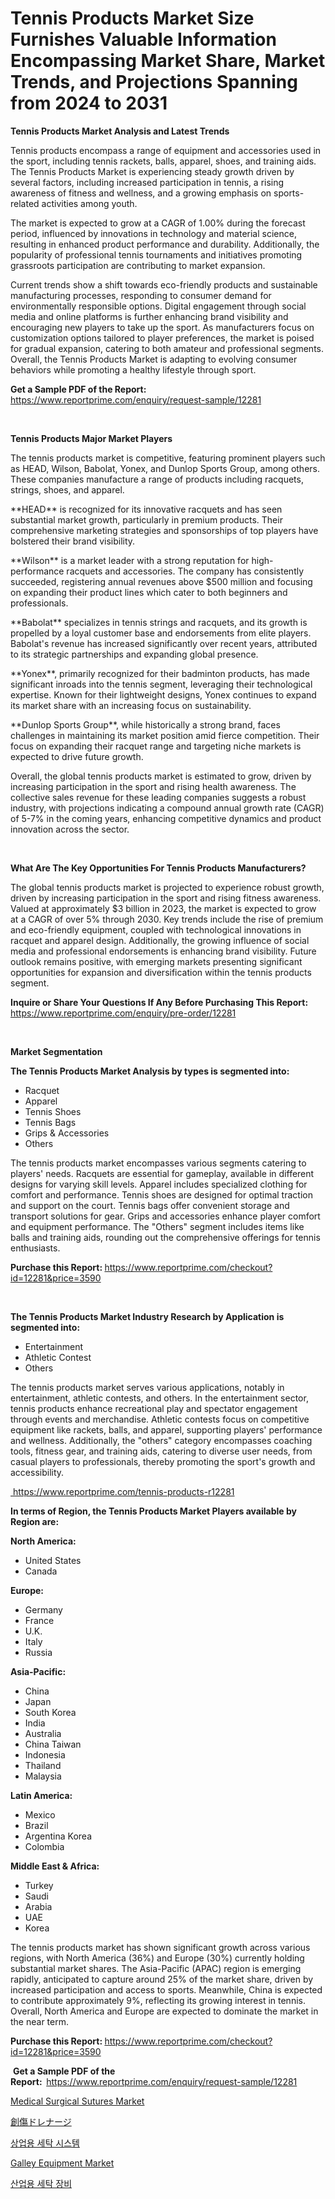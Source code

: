 <p><h1>Tennis Products Market Size Furnishes Valuable Information Encompassing Market Share, Market Trends, and Projections Spanning from 2024 to 2031</h1></p><p><strong>Tennis Products Market Analysis and Latest Trends</strong></p>
<p><p>Tennis products encompass a range of equipment and accessories used in the sport, including tennis rackets, balls, apparel, shoes, and training aids. The Tennis Products Market is experiencing steady growth driven by several factors, including increased participation in tennis, a rising awareness of fitness and wellness, and a growing emphasis on sports-related activities among youth. </p><p>The market is expected to grow at a CAGR of 1.00% during the forecast period, influenced by innovations in technology and material science, resulting in enhanced product performance and durability. Additionally, the popularity of professional tennis tournaments and initiatives promoting grassroots participation are contributing to market expansion. </p><p>Current trends show a shift towards eco-friendly products and sustainable manufacturing processes, responding to consumer demand for environmentally responsible options. Digital engagement through social media and online platforms is further enhancing brand visibility and encouraging new players to take up the sport. As manufacturers focus on customization options tailored to player preferences, the market is poised for gradual expansion, catering to both amateur and professional segments. Overall, the Tennis Products Market is adapting to evolving consumer behaviors while promoting a healthy lifestyle through sport.</p></p>
<p><strong>Get a Sample PDF of the Report:&nbsp;</strong> <a href="https://www.reportprime.com/enquiry/request-sample/12281">https://www.reportprime.com/enquiry/request-sample/12281</a></p>
<p>&nbsp;</p>
<p><strong>Tennis Products Major Market Players</strong></p>
<p><p>The tennis products market is competitive, featuring prominent players such as HEAD, Wilson, Babolat, Yonex, and Dunlop Sports Group, among others. These companies manufacture a range of products including racquets, strings, shoes, and apparel.</p><p>**HEAD** is recognized for its innovative racquets and has seen substantial market growth, particularly in premium products. Their comprehensive marketing strategies and sponsorships of top players have bolstered their brand visibility. </p><p>**Wilson** is a market leader with a strong reputation for high-performance racquets and accessories. The company has consistently succeeded, registering annual revenues above $500 million and focusing on expanding their product lines which cater to both beginners and professionals.</p><p>**Babolat** specializes in tennis strings and racquets, and its growth is propelled by a loyal customer base and endorsements from elite players. Babolat's revenue has increased significantly over recent years, attributed to its strategic partnerships and expanding global presence.</p><p>**Yonex**, primarily recognized for their badminton products, has made significant inroads into the tennis segment, leveraging their technological expertise. Known for their lightweight designs, Yonex continues to expand its market share with an increasing focus on sustainability.</p><p>**Dunlop Sports Group**, while historically a strong brand, faces challenges in maintaining its market position amid fierce competition. Their focus on expanding their racquet range and targeting niche markets is expected to drive future growth.</p><p>Overall, the global tennis products market is estimated to grow, driven by increasing participation in the sport and rising health awareness. The collective sales revenue for these leading companies suggests a robust industry, with projections indicating a compound annual growth rate (CAGR) of 5-7% in the coming years, enhancing competitive dynamics and product innovation across the sector.</p></p>
<p>&nbsp;</p>
<p><strong>What Are The Key Opportunities For Tennis Products Manufacturers?</strong></p>
<p><p>The global tennis products market is projected to experience robust growth, driven by increasing participation in the sport and rising fitness awareness. Valued at approximately $3 billion in 2023, the market is expected to grow at a CAGR of over 5% through 2030. Key trends include the rise of premium and eco-friendly equipment, coupled with technological innovations in racquet and apparel design. Additionally, the growing influence of social media and professional endorsements is enhancing brand visibility. Future outlook remains positive, with emerging markets presenting significant opportunities for expansion and diversification within the tennis products segment.</p></p>
<p><strong>Inquire or Share Your Questions If Any Before Purchasing This Report:</strong> <a href="https://www.reportprime.com/enquiry/pre-order/12281">https://www.reportprime.com/enquiry/pre-order/12281</a></p>
<p>&nbsp;</p>
<p><strong>Market Segmentation</strong></p>
<p><strong>The Tennis Products Market Analysis by types is segmented into:</strong></p>
<p><ul><li>Racquet</li><li>Apparel</li><li>Tennis Shoes</li><li>Tennis Bags</li><li>Grips & Accessories</li><li>Others</li></ul></p>
<p><p>The tennis products market encompasses various segments catering to players' needs. Racquets are essential for gameplay, available in different designs for varying skill levels. Apparel includes specialized clothing for comfort and performance. Tennis shoes are designed for optimal traction and support on the court. Tennis bags offer convenient storage and transport solutions for gear. Grips and accessories enhance player comfort and equipment performance. The "Others" segment includes items like balls and training aids, rounding out the comprehensive offerings for tennis enthusiasts.</p></p>
<p><strong>Purchase this Report:&nbsp;</strong><a href="https://www.reportprime.com/checkout?id=12281&price=3590">https://www.reportprime.com/checkout?id=12281&price=3590</a></p>
<p>&nbsp;</p>
<p><strong>The Tennis Products Market Industry Research by Application is segmented into:</strong></p>
<p><ul><li>Entertainment</li><li>Athletic Contest</li><li>Others</li></ul></p>
<p><p>The tennis products market serves various applications, notably in entertainment, athletic contests, and others. In the entertainment sector, tennis products enhance recreational play and spectator engagement through events and merchandise. Athletic contests focus on competitive equipment like rackets, balls, and apparel, supporting players' performance and wellness. Additionally, the "others" category encompasses coaching tools, fitness gear, and training aids, catering to diverse user needs, from casual players to professionals, thereby promoting the sport's growth and accessibility.</p></p>
<p><a href="https://www.reportprime.com/tennis-products-r12281">&nbsp;https://www.reportprime.com/tennis-products-r12281</a></p>
<p><strong>In terms of Region, the Tennis Products Market Players available by Region are:</strong></p>
<p>
    <p> <strong> North America: </strong>
        <ul>
            <li>United States</li>
            <li>Canada</li>
        </ul>
        </p> 
    <p> <strong> Europe: </strong>
        <ul>
            <li>Germany</li>
            <li>France</li>
            <li>U.K.</li>
            <li>Italy</li>
            <li>Russia</li>
        </ul>
        </p> 
    <p> <strong> Asia-Pacific: </strong>
        <ul>
            <li>China</li>
            <li>Japan</li>
            <li>South Korea</li>
            <li>India</li>
            <li>Australia</li>
            <li>China Taiwan</li>
            <li>Indonesia</li>
            <li>Thailand</li>
            <li>Malaysia</li>
        </ul>
        </p> 
    <p> <strong> Latin America: </strong>
        <ul>
            <li>Mexico</li>
            <li>Brazil</li>
            <li>Argentina Korea</li>
            <li>Colombia</li>
        </ul>
        </p> 
    <p> <strong> Middle East & Africa: </strong>
        <ul>
            <li>Turkey</li>
            <li>Saudi</li>
            <li>Arabia</li>
            <li>UAE</li>
            <li>Korea</li>
        </ul>
    </p>
    </p>
<p><p>The tennis products market has shown significant growth across various regions, with North America (36%) and Europe (30%) currently holding substantial market shares. The Asia-Pacific (APAC) region is emerging rapidly, anticipated to capture around 25% of the market share, driven by increased participation and access to sports. Meanwhile, China is expected to contribute approximately 9%, reflecting its growing interest in tennis. Overall, North America and Europe are expected to dominate the market in the near term.</p></p>
<p><strong>Purchase this Report: </strong><a href="https://www.reportprime.com/checkout?id=12281&price=3590">https://www.reportprime.com/checkout?id=12281&price=3590</a></p>
<p>&nbsp;<strong>Get a Sample PDF of the Report:&nbsp;&nbsp;</strong><a href="https://www.reportprime.com/enquiry/request-sample/12281">https://www.reportprime.com/enquiry/request-sample/12281</a></p>
<p><strong></strong></p>
<p><p><a href="https://medium.com/@shirleygreene26/what-are-the-growth-opportunities-and-challenges-in-the-medical-surgical-sutures-market-382f44f468f1">Medical Surgical Sutures Market</a></p><p><a href="https://medium.com/@isnamukti10_96948/%E5%B0%86%E6%9D%A5%E3%81%AE%E4%B8%96%E7%95%8C%E3%81%AE%E5%89%B5%E5%82%B7%E3%83%89%E3%83%AC%E3%83%8A%E3%83%BC%E3%82%B8%E5%B8%82%E5%A0%B4%E3%81%AE%E3%83%88%E3%83%AC%E3%83%B3%E3%83%89-2024%E5%B9%B4%E3%81%8B%E3%82%892031%E5%B9%B4%E3%81%BE%E3%81%A7%E3%81%AE113%E3%83%9A%E3%83%BC%E3%82%B8%E3%81%A7%E3%81%AE%E5%B8%82%E5%A0%B4%E3%81%AE%E6%B4%9E%E5%AF%9F%E3%81%A8%E5%88%86%E6%9E%90-058c10e43528">創傷ドレナージ</a></p><p><a href="https://medium.com/@othaleffler61/%EA%B8%80%EB%A1%9C%EB%B2%8C-%EC%83%81%EC%97%85%EC%9A%A9-%EC%84%B8%ED%83%81-%EC%8B%9C%EC%8A%A4%ED%85%9C-%EC%8B%9C%EC%9E%A5%EC%97%90-%EB%8C%80%ED%95%9C-%EC%A2%85%ED%95%A9-%EB%B6%84%EC%84%9D-%EC%84%B1%EC%9E%A5-%EC%B6%94%EC%84%B8-%EB%B0%8F-%EC%8B%9C%EC%9E%A5-%EC%A0%84%EB%A7%9D-2024-2031-9a9ed10451a7">상업용 세탁 시스템</a></p><p><a href="https://github.com/Chiragrp22/Market-Research-Report-List-6/blob/main/galley-equipment-market.md">Galley Equipment Market</a></p><p><a href="https://medium.com/@othaleffler61/%EC%82%B0%EC%97%85%EC%9A%A9-%EC%84%B8%ED%83%81%EA%B8%B0%EA%B8%B0-%EC%8B%9C%EC%9E%A5-2024%EB%85%84%EB%B6%80%ED%84%B0-2031%EB%85%84%EA%B9%8C%EC%A7%80%EC%9D%98-%EC%82%B0%EC%97%85-%EB%8F%99%ED%96%A5-%EB%B0%8F-%EC%A0%84%EB%A7%9D-3579d9c91f88">산업용 세탁 장비</a></p></p>